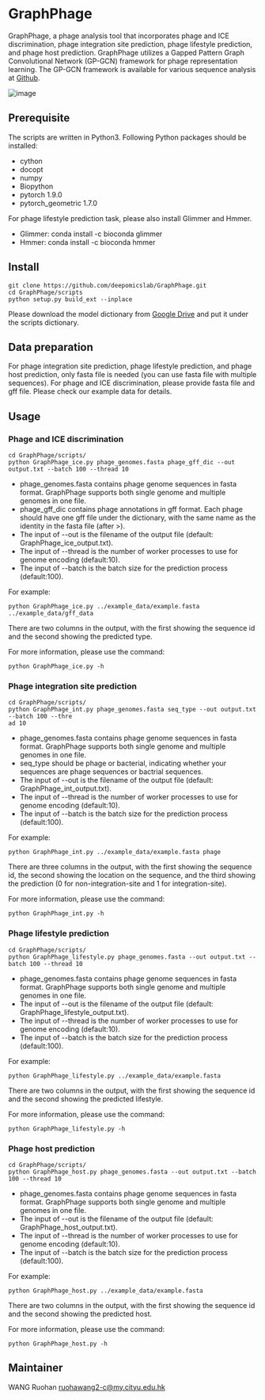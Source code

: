 # GraphPhage
GraphPhage, a phage analysis tool that incorporates phage and ICE discrimination, phage integration site prediction, phage lifestyle prediction, and phage host prediction. GraphPhage utilizes a Gapped Pattern Graph Convolutional Network (GP-GCN) framework for phage representation learning. The GP-GCN framework is available for various sequence analysis at [Github](https://github.com/deepomicslab/GCNFrame).

![image](https://github.com/deepomicslab/GraphPhage/blob/main/GraphPhage.png)

## Prerequisite
The scripts are written in Python3. Following Python packages should be installed:
+ cython
+ docopt
+ numpy
+ Biopython
+ pytorch 1.9.0
+ pytorch\_geometric 1.7.0

For phage lifestyle prediction task, please also install Glimmer and Hmmer.
+ Glimmer: conda install -c bioconda glimmer
+ Hmmer: conda install -c bioconda hmmer


## Install
```shell
git clone https://github.com/deepomicslab/GraphPhage.git
cd GraphPhage/scripts
python setup.py build_ext --inplace
```
Please download the model dictionary from [Google Drive](https://drive.google.com/drive/folders/14dXP6VW7d8zNNlHp0Qf_ZbYXvj9qS_Iu?usp=sharing) and put it under the scripts dictionary. 

## Data preparation
For phage integration site prediction, phage lifestyle prediction, and phage host prediction, only fasta file is needed (you can use fasta file with multiple sequences). For phage and ICE discrimination, please provide fasta file and gff file. Please check our example data for details.

## Usage
### Phage and ICE discrimination
```shell
cd GraphPhage/scripts/
python GraphPhage_ice.py phage_genomes.fasta phage_gff_dic --out output.txt --batch 100 --thread 10
```
+ phage\_genomes.fasta contains phage genome sequences in fasta format. GraphPhage supports both single genome and multiple genomes in one file.
+ phage\_gff\_dic contains phage annotations in gff format. Each phage should have one gff file under the dictionary, with the same name as the identity in the fasta file (after >).
+ The input of --out is the filename of the output file (default: GraphPhage\_ice\_output.txt).
+ The input of --thread is the number of worker processes to use for genome encoding (default:10).
+ The input of --batch is the batch size for the prediction process (default:100).

For example:
```shell
python GraphPhage_ice.py ../example_data/example.fasta ../example_data/gff_data
```

There are two columns in the output, with the first showing the sequence id and the second showing the predicted type.

For more information, please use the command:
```shell
python GraphPhage_ice.py -h
```

### Phage integration site prediction
```shell
cd GraphPhage/scripts/
python GraphPhage_int.py phage_genomes.fasta seq_type --out output.txt --batch 100 --thre
ad 10
```
+ phage\_genomes.fasta contains phage genome sequences in fasta format. GraphPhage supports both single genome and multiple genomes in one file.
+ seq\_type should be phage or bacterial, indicating whether your sequences are phage sequences or bactrial sequences.
+ The input of --out is the filename of the output file (default: GraphPhage\_int\_output.txt).
+ The input of --thread is the number of worker processes to use for genome encoding (default:10).
+ The input of --batch is the batch size for the prediction process (default:100).

For example:
```shell
python GraphPhage_int.py ../example_data/example.fasta phage
```
There are three columns in the output, with the first showing the sequence id, the second showing the location on the sequence, and the third showing the prediction (0 for non-integration-site and 1 for integration-site).

For more information, please use the command:
```shell
python GraphPhage_int.py -h
```

### Phage lifestyle prediction
```shell
cd GraphPhage/scripts/
python GraphPhage_lifestyle.py phage_genomes.fasta --out output.txt --batch 100 --thread 10
```
+ phage\_genomes.fasta contains phage genome sequences in fasta format. GraphPhage supports both single genome and multiple genomes in one file.
+ The input of --out is the filename of the output file (default: GraphPhage\_lifestyle\_output.txt).
+ The input of --thread is the number of worker processes to use for genome encoding (default:10).
+ The input of --batch is the batch size for the prediction process (default:100).

For example:
```shell
python GraphPhage_lifestyle.py ../example_data/example.fasta
```

There are two columns in the output, with the first showing the sequence id and the second showing the predicted lifestyle.

For more information, please use the command:
```shell
python GraphPhage_lifestyle.py -h
```
### Phage host prediction
```shell
cd GraphPhage/scripts/
python GraphPhage_host.py phage_genomes.fasta --out output.txt --batch 100 --thread 10
```
+ phage\_genomes.fasta contains phage genome sequences in fasta format. GraphPhage supports both single genome and multiple genomes in one file.
+ The input of --out is the filename of the output file (default: GraphPhage\_host\_output.txt).
+ The input of --thread is the number of worker processes to use for genome encoding (default:10).
+ The input of --batch is the batch size for the prediction process (default:100).

For example:
```shell
python GraphPhage_host.py ../example_data/example.fasta 
```

There are two columns in the output, with the first showing the sequence id and the second showing the predicted host.

For more information, please use the command:
```shell
python GraphPhage_host.py -h
```

## Maintainer
WANG Ruohan ruohawang2-c@my.cityu.edu.hk

